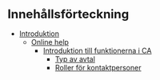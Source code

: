 <style> 
h1 { font-size:24px; } 
h2 { font-size:22px; } 
h3 { font-size:20px; } 
h4 { font-size:18px; } 
h5 { font-size:16px; }  
table th { font-size:14px !important; text-align:left !important; }
table td { font-size:14px !important; text-align:left !important; }
</style>


# Innehållsförteckning

* [Introduktion](https://github.com/fridasimonsson/fridatest/blob/master/en-GB/online-help/introduction.md)
	* [Online help](https://github.com/fridasimonsson/fridatest/blob/master/en-GB/online-help/introduction.md#onlinehelp)
		* [Introduktion till funktionerna i CA](https://github.com/fridasimonsson/fridatest/blob/master/en-GB/online-help/funcdescription/funcdescriptionintro.md)
			* [Typ av avtal](https://github.com/fridasimonsson/fridatest/blob/master/en-GB/online-help/funcdescription/administration/typeofcontract.md)
			* [Roller för kontaktpersoner](https://github.com/fridasimonsson/fridatest/blob/master/en-GB/online-help/funcdescription/administration/contactroles.md)
				

